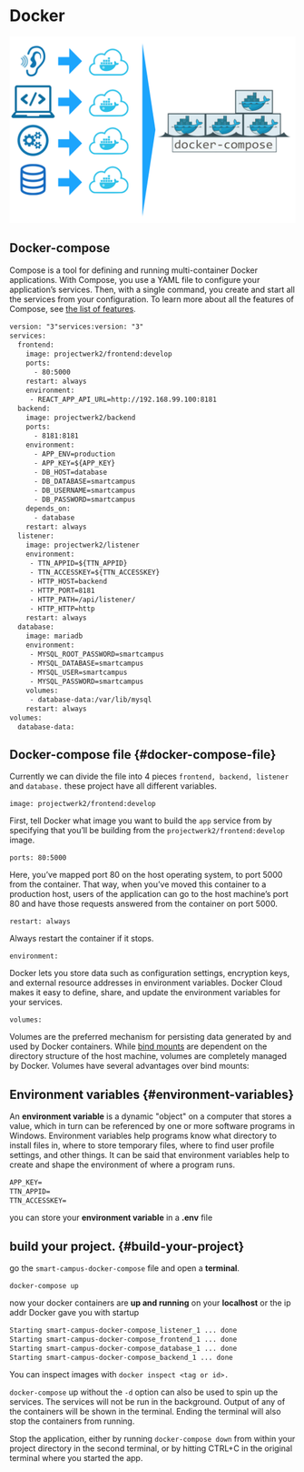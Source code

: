# Docker

![](../.gitbook/assets/screen-shot-2018-05-22-at-15.05.10.png)

## Docker-compose

Compose is a tool for defining and running multi-container Docker applications. With Compose, you use a YAML file to configure your application’s services. Then, with a single command, you create and start all the services from your configuration. To learn more about all the features of Compose, see [the list of features](https://docs.docker.com/compose/overview/#features).

```text
version: "3"services:version: "3"
services:
  frontend:
    image: projectwerk2/frontend:develop
    ports:
      - 80:5000
    restart: always
    environment:
     - REACT_APP_API_URL=http://192.168.99.100:8181
  backend:
    image: projectwerk2/backend
    ports:
      - 8181:8181
    environment:
      - APP_ENV=production
      - APP_KEY=${APP_KEY}
      - DB_HOST=database
      - DB_DATABASE=smartcampus
      - DB_USERNAME=smartcampus
      - DB_PASSWORD=smartcampus
    depends_on: 
      - database
    restart: always
  listener:
    image: projectwerk2/listener
    environment:
     - TTN_APPID=${TTN_APPID}
     - TTN_ACCESSKEY=${TTN_ACCESSKEY}
     - HTTP_HOST=backend
     - HTTP_PORT=8181
     - HTTP_PATH=/api/listener/
     - HTTP_HTTP=http
    restart: always
  database:
    image: mariadb
    environment:
     - MYSQL_ROOT_PASSWORD=smartcampus
     - MYSQL_DATABASE=smartcampus
     - MYSQL_USER=smartcampus
     - MYSQL_PASSWORD=smartcampus
    volumes:
     - database-data:/var/lib/mysql
    restart: always
volumes:
  database-data:
```

## Docker-compose file {#docker-compose-file}

Currently we can divide the file into 4 pieces `frontend, backend, listener` and `database.` these project have all different variables.

```text
image: projectwerk2/frontend:develop
```

First, tell Docker what image you want to build the `app` service from by specifying that you’ll be building from the `projectwerk2/frontend:develop` image.

```text
ports: 80:5000
```

Here, you’ve mapped port 80 on the host operating system, to port 5000 from the container. That way, when you’ve moved this container to a production host, users of the application can go to the host machine’s port 80 and have those requests answered from the container on port 5000.

```text
restart: always
```

Always restart the container if it stops.

```text
environment:
```

Docker lets you store data such as configuration settings, encryption keys, and external resource addresses in environment variables. Docker Cloud makes it easy to define, share, and update the environment variables for your services.

```text
volumes:
```

Volumes are the preferred mechanism for persisting data generated by and used by Docker containers. While [bind mounts](https://docs.docker.com/storage/bind-mounts/) are dependent on the directory structure of the host machine, volumes are completely managed by Docker. Volumes have several advantages over bind mounts:

## Environment variables {#environment-variables}

An **environment variable** is a dynamic "object" on a computer that stores a value, which in turn can be referenced by one or more software programs in Windows. Environment variables help programs know what directory to install files in, where to store temporary files, where to find user profile settings, and other things. It can be said that environment variables help to create and shape the environment of where a program runs.

```text
APP_KEY= 
TTN_APPID= 
TTN_ACCESSKEY=
```

you can store your **environment variable** in a **.env** file

## build your project.  {#build-your-project}

go the `smart-campus-docker-compose` file and open a **terminal**.

```text
docker-compose up
```

now your docker containers are **up and running** on your **localhost** or the ip addr Docker gave you with startup

```text
Starting smart-campus-docker-compose_listener_1 ... done 
Starting smart-campus-docker-compose_frontend_1 ... done 
Starting smart-campus-docker-compose_database_1 ... done 
Starting smart-campus-docker-compose_backend_1 ... done
```

You can inspect images with `docker inspect <tag or id>.`

`docker-compose` up without the `-d` option can also be used to spin up the services. The services will not be run in the background. Output of any of the containers will be shown in the terminal. Ending the terminal will also stop the containers from running.

Stop the application, either by running `docker-compose down` from within your project directory in the second terminal, or by hitting CTRL+C in the original terminal where you started the app.

```text

```

```text

```

